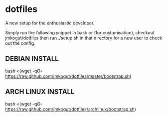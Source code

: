 dotfiles
========

A new setup for the enthusiastic developer.

Simply run the following snippet in bash or (for customisation), checkout jmkogut/dotfiles then run ./setup.sh in that directory for a new user to check out the config.


DEBIAN INSTALL
--------------

bash <(wget -qO- https://raw.github.com/jmkogut/dotfiles/master/bootstrap.sh)


ARCH LINUX INSTALL
------------------

bash <(wget -qO- https://raw.github.com/jmkogut/dotfiles/archlinux/bootstrap.sh)
